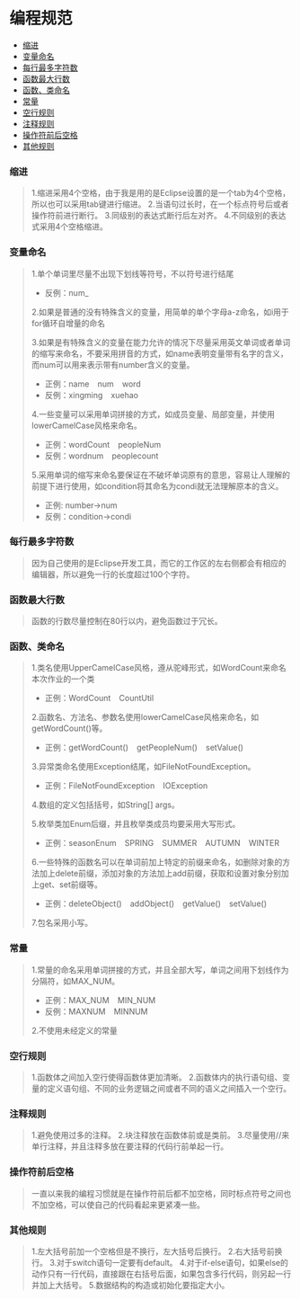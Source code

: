 # 编程规范

* [缩进](#1)
* [变量命名](#2)
* [每行最多字符数](#3)
* [函数最大行数](#4)
* [函数、类命名](#5)
* [常量](#6)
* [空行规则](#7)
* [注释规则](#8)
* [操作符前后空格](#9)
* [其他规则](#10)

### <span id="1">缩进</span>
> 1.缩进采用4个空格，由于我是用的是Eclipse设置的是一个tab为4个空格，所以也可以采用tab键进行缩进。
> 2.当语句过长时，在一个标点符号后或者操作符前进行断行。
> 3.同级别的表达式断行后左对齐。
> 4.不同级别的表达式采用4个空格缩进。

### <span id="2">变量命名</span>
> 1.单个单词里尽量不出现下划线等符号，不以符号进行结尾
> * 反例：num_
> 
> 2.如果是普通的没有特殊含义的变量，用简单的单个字母a-z命名，如i用于for循环自增量的命名
> 
> 3.如果是有特殊含义的变量在能力允许的情况下尽量采用英文单词或者单词的缩写来命名，不要采用拼音的方式，如name表明变量带有名字的含义，而num可以用来表示带有number含义的变量。
> * 正例：name  &ensp;  num  &ensp;  word 
> * 反例：xingming  &ensp;  xuehao
> 
> 4.一些变量可以采用单词拼接的方式，如成员变量、局部变量，并使用lowerCamelCase风格来命名。
> * 正例：wordCount  &ensp;  peopleNum    
> * 反例：wordnum  &ensp;  peoplecount
> 
> 5.采用单词的缩写来命名要保证在不破坏单词原有的意思，容易让人理解的前提下进行使用，如condition将其命名为condi就无法理解原本的含义。
> * 正例: number->num    
> * 反例：condition->condi    

### <span id="3">每行最多字符数</span>
> 因为自己使用的是Eclipse开发工具，而它的工作区的左右侧都会有相应的编辑器，所以避免一行的长度超过100个字符。

### <span id="4">函数最大行数</span>
> 函数的行数尽量控制在80行以内，避免函数过于冗长。

### <span id="5">函数、类命名</span>
> 1.类名使用UpperCamelCase风格，遵从驼峰形式，如WordCount来命名本次作业的一个类
> * 正例：WordCount  &ensp;  CountUtil
> 
> 2.函数名、方法名、参数名使用lowerCamelCase风格来命名，如getWordCount()等。
> * 正例：getWordCount() &ensp;   getPeopleNum()  &ensp;  setValue()
>
> 3.异常类命名使用Exception结尾，如FileNotFoundException。
> * 正例：FileNotFoundException &ensp; IOException
> 
> 4.数组的定义包括括号，如String[] args。
> 
> 5.枚举类加Enum后缀，并且枚举类成员均要采用大写形式。
> * 正例：seasonEnum &ensp; SPRING &ensp; SUMMER &ensp; AUTUMN &ensp; WINTER
> 
> 6.一些特殊的函数名可以在单词前加上特定的前缀来命名，如删除对象的方法加上delete前缀，添加对象的方法加上add前缀，获取和设置对象分别加上get、set前缀等。
> * 正例：deleteObject() &ensp; addObject() &ensp; getValue() &ensp; setValue()
> 
> 7.包名采用小写。
> 
### <span id="6">常量</span>
> 1.常量的命名采用单词拼接的方式，并且全部大写，单词之间用下划线作为分隔符，如MAX_NUM。
> * 正例：MAX_NUM &ensp; MIN_NUM
> * 反例：MAXNUM &ensp; MINNUM
> 
> 2.不使用未经定义的常量
> 
### <span id="7">空行规则</span>
> 1.函数体之间加入空行使得函数体更加清晰。
> 2.函数体内的执行语句组、变量的定义语句组、不同的业务逻辑之间或者不同的语义之间插入一个空行。
> 
### <span id="8">注释规则</span>
> 1.避免使用过多的注释。
> 2.块注释放在函数体前或是类前。
> 3.尽量使用//来单行注释，并且注释多放在要注释的代码行前单起一行。
### <span id="9">操作符前后空格</span>
> 一直以来我的编程习惯就是在操作符前后都不加空格，同时标点符号之间也不加空格，可以使自己的代码看起来更紧凑一些。

### <span id="10">其他规则</span>
> 1.左大括号前加一个空格但是不换行，左大括号后换行。
> 2.右大括号前换行。
> 3.对于switch语句一定要有default。
> 4.对于if-else语句，如果else的动作只有一行代码，直接跟在右括号后面，如果包含多行代码，则另起一行并加上大括号。
> 5.数据结构的构造或初始化要指定大小。